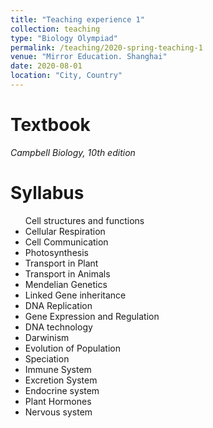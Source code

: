 ```yaml
---
title: "Teaching experience 1"
collection: teaching
type: "Biology Olympiad"
permalink: /teaching/2020-spring-teaching-1
venue: "Mirror Education. Shanghai"
date: 2020-08-01
location: "City, Country"
---
```



Textbook
======
<i>Campbell Biology, 10th edition</i>

Syllabus
======
<ul>
Cell structures and functions</li> 
<li>Cellular Respiration</li>
<li>Cell Communication</li>
<li>Photosynthesis</li>
<li>Transport in Plant</li>
<li>Transport in Animals</li>
<li>Mendelian Genetics</li>
<li>Linked Gene inheritance</li>
<li>DNA Replication</li>
<li>Gene Expression and Regulation</li>
<li>DNA technology</li>
<li>Darwinism</li> 
<li>Evolution of Population</li> 
<li>Speciation</li>
<li>Immune System</li>
<li>Excretion  System</li>
<li>Endocrine system</li>
<li>Plant Hormones</li>
<li>Nervous system</li>
</ul>
